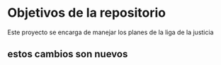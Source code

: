 # Objetivos de la repositorio

Este proyecto se encarga de manejar los planes de la liga de la justicia


## estos cambios son nuevos




